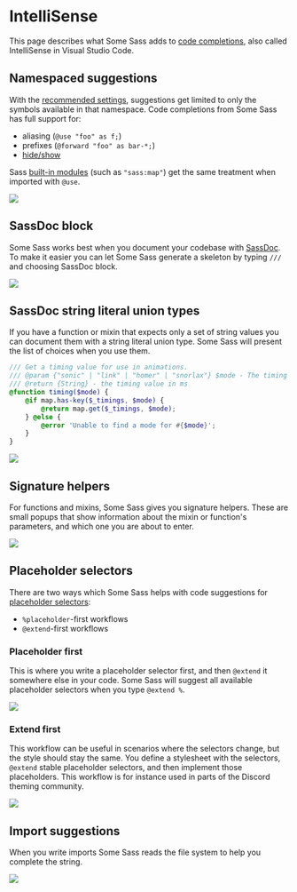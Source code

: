 # IntelliSense

This page describes what Some Sass adds to [code completions][intellisense], also called IntelliSense in Visual Studio Code.

## Namespaced suggestions

With the [recommended settings](./settings.md#recommended-settings), suggestions get limited to only the symbols available in that namespace. Code completions from Some Sass has full support for:

- aliasing (`@use "foo" as f;`)
- prefixes (`@forward "foo" as bar-*;`)
- [hide/show][visibility]

Sass [built-in modules][builtin] (such as `"sass:map"`) get the same treatment when imported with `@use`.

![](../images/usage/suggestions-mixins.gif)

## SassDoc block

Some Sass works best when you document your codebase with [SassDoc]. To make it easier you can let Some Sass generate a skeleton by typing `///` and choosing SassDoc block.

![](../images/usage/sassdoc-block.gif)

## SassDoc string literal union types

If you have a function or mixin that expects only a set of string values you can document them with a string literal union type. Some Sass will present the list of choices when you use them.

```scss
/// Get a timing value for use in animations.
/// @param {"sonic" | "link" | "homer" | "snorlax"} $mode - The timing you want
/// @return {String} - the timing value in ms
@function timing($mode) {
	@if map.has-key($_timings, $mode) {
		@return map.get($_timings, $mode);
	} @else {
		@error 'Unable to find a mode for #{$mode}';
	}
}
```

![](../images/usage/string-literal-union-type.png)

## Signature helpers

For functions and mixins, Some Sass gives you signature helpers. These are small popups that show information about the mixin or function's parameters, and which one you are about to enter.

![](../images/usage/signature-helper.gif)

## Placeholder selectors

There are two ways which Some Sass helps with code suggestions for [placeholder selectors][placeholders]:

- `%placeholder`-first workflows
- `@extend`-first workflows

### Placeholder first

This is where you write a placeholder selector first, and then `@extend` it somewhere else in your code. Some Sass will suggest all available placeholder selectors when you type `@extend %`.

![](../images/usage/placeholder-extend.png)

### Extend first

This workflow can be useful in scenarios where the selectors change, but the style should stay the same. You define a stylesheet with the selectors, `@extend` stable placeholder selectors, and then implement those placeholders. This workflow is for instance used in parts of the Discord theming community.

![](../images/usage/placeholder-declare.png)

## Import suggestions

When you write imports Some Sass reads the file system to help you complete the string.

![](../images/usage/import-completions.png)

[intellisense]: https://code.visualstudio.com/docs/editor/intellisense#_types-of-completions
[SassDoc]: http://sassdoc.com/annotations#description
[placeholders]: https://sass-lang.com/documentation/style-rules/placeholder-selectors/
[visibility]: https://sass-lang.com/documentation/at-rules/forward/#controlling-visibility
[builtin]: https://sass-lang.com/documentation/modules/
